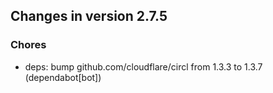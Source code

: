 ## Changes in version 2.7.5

### Chores

* deps: bump github.com/cloudflare/circl from 1.3.3 to 1.3.7 (dependabot[bot])
